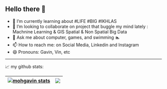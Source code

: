 ## Hello there 👋

- 🌱 I’m currently learning about #LIFE #BIG #IKHLAS
- 👯 I’m looking to collaborate on project that buggle my mind lately : Machnine Learning & GIS Spatial & Non Spatial Big Data
- 💬 Ask me about computer, games, and swimming 🏊
- 📫 How to reach me: on Social Media, Linkedin and Instagram
- 😄 Pronouns: Gavin, Vin, etc

---
📈 my github stats:

| <a href="https://github.com/mohgavin/github-readme-stats"><img align="center" src="https://github-readme-stats.vercel.app/api?username=mohgavin&show_icons=true&include_all_commits=true&theme=radical&hide_border=true" alt="mohgavin stats" /></a> | <a href="https://github.com/mohgavin/github-readme-stats"><img align="center" src="https://github-readme-stats.vercel.app/api/top-langs/?username=mohgavin&layout=compact&theme=radical&hide_border=true" /></a> |
| ------------- | ------------- |
